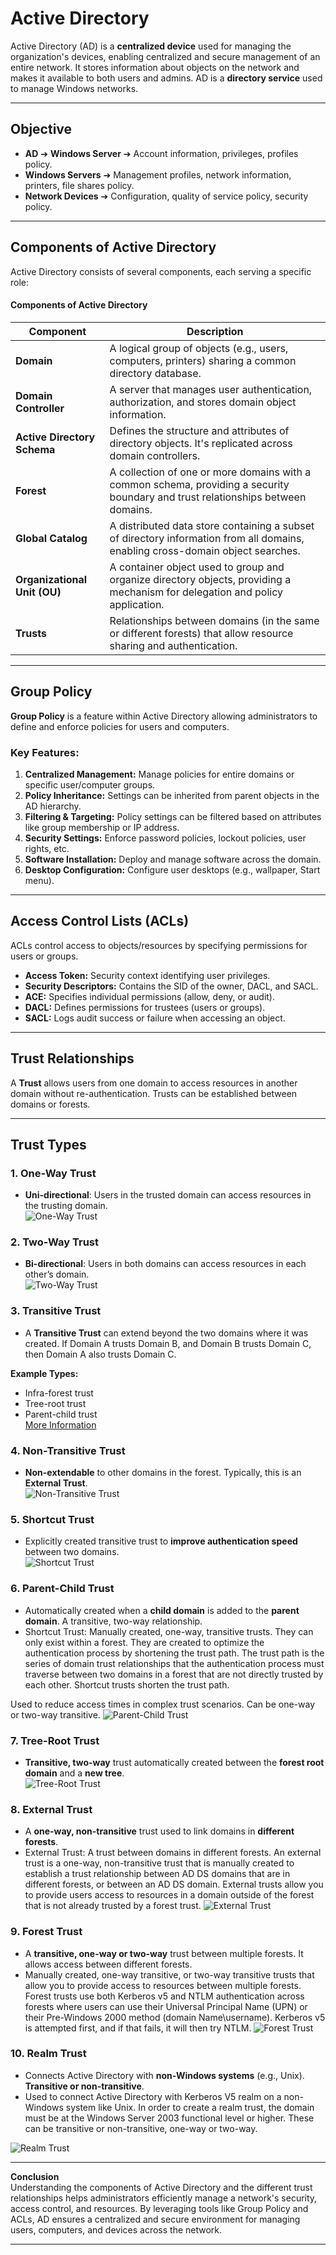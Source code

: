 # Active Directory

Active Directory (AD) is a **centralized device** used for managing the organization's devices, enabling centralized and secure management of an entire network. It stores information about objects on the network and makes it available to both users and admins. AD is a **directory service** used to manage Windows networks.

---

## Objective

- **AD** ➔ **Windows Server** ➔ Account information, privileges, profiles policy.
- **Windows Servers** ➔ Management profiles, network information, printers, file shares policy.
- **Network Devices** ➔ Configuration, quality of service policy, security policy.

---

## Components of Active Directory

Active Directory consists of several components, each serving a specific role:

#### Components of Active Directory

| **Component**                | **Description**                                                                 |
|------------------------------|---------------------------------------------------------------------------------|
| **Domain**                    | A logical group of objects (e.g., users, computers, printers) sharing a common directory database. |
| **Domain Controller**         | A server that manages user authentication, authorization, and stores domain object information. |
| **Active Directory Schema**   | Defines the structure and attributes of directory objects. It's replicated across domain controllers. |
| **Forest**                    | A collection of one or more domains with a common schema, providing a security boundary and trust relationships between domains. |
| **Global Catalog**            | A distributed data store containing a subset of directory information from all domains, enabling cross-domain object searches. |
| **Organizational Unit (OU)**  | A container object used to group and organize directory objects, providing a mechanism for delegation and policy application. |
| **Trusts**                    | Relationships between domains (in the same or different forests) that allow resource sharing and authentication. |

---

## Group Policy

**Group Policy** is a feature within Active Directory allowing administrators to define and enforce policies for users and computers.

### Key Features:
1. **Centralized Management:** Manage policies for entire domains or specific user/computer groups.
2. **Policy Inheritance:** Settings can be inherited from parent objects in the AD hierarchy.
3. **Filtering & Targeting:** Policy settings can be filtered based on attributes like group membership or IP address.
4. **Security Settings:** Enforce password policies, lockout policies, user rights, etc.
5. **Software Installation:** Deploy and manage software across the domain.
6. **Desktop Configuration:** Configure user desktops (e.g., wallpaper, Start menu).

---

## Access Control Lists (ACLs)

ACLs control access to objects/resources by specifying permissions for users or groups.

- **Access Token:** Security context identifying user privileges.
- **Security Descriptors:** Contains the SID of the owner, DACL, and SACL.
- **ACE:** Specifies individual permissions (allow, deny, or audit).
- **DACL:** Defines permissions for trustees (users or groups).
- **SACL:** Logs audit success or failure when accessing an object.

---

## Trust Relationships

A **Trust** allows users from one domain to access resources in another domain without re-authentication. Trusts can be established between domains or forests.

---

## Trust Types

### 1. **One-Way Trust** 
- **Uni-directional**: Users in the trusted domain can access resources in the trusting domain.  
![One-Way Trust](https://github.com/user-attachments/assets/b4f86e38-b92a-4f90-80c3-10a8b826d283)

### 2. **Two-Way Trust**
- **Bi-directional**: Users in both domains can access resources in each other’s domain.  
![Two-Way Trust](https://github.com/user-attachments/assets/39be0def-7bbc-4fd7-a119-8c8add283d96)

### 3. **Transitive Trust**
- A **Transitive Trust** can extend beyond the two domains where it was created. If Domain A trusts Domain B, and Domain B trusts Domain C, then Domain A also trusts Domain C.

**Example Types:**
- Infra-forest trust
- Tree-root trust
- Parent-child trust  
[More Information](https://blogs.msmvps.com/acefekay/2016/11/02/active-directory-trusts/)

### 4. **Non-Transitive Trust**
- **Non-extendable** to other domains in the forest. Typically, this is an **External Trust**.  
![Non-Transitive Trust](https://github.com/user-attachments/assets/1aefa6f2-ba6c-46f6-8bad-3469536d8b4c)

### 5. **Shortcut Trust**
- Explicitly created transitive trust to **improve authentication speed** between two domains.  
![Shortcut Trust](https://github.com/user-attachments/assets/5f5b052b-9597-4a8d-ab5a-5950a7c6cc28)

### 6. **Parent-Child Trust**
- Automatically created when a **child domain** is added to the **parent domain**. A transitive, two-way relationship.
- Shortcut Trust: Manually created, one-way, transitive trusts. They can only exist within a forest. They are created to optimize the authentication process by shortening the trust path. The trust path is the series of domain trust relationships that the authentication process must traverse between two domains in a forest that are not directly trusted by each other. Shortcut trusts shorten the trust path.

Used to reduce access times in complex trust scenarios.
Can be one-way or two-way transitive.
![Parent-Child Trust](https://github.com/user-attachments/assets/a470bf58-09b7-4ba0-800f-a0ddd658f382)

### 7. **Tree-Root Trust**
- **Transitive, two-way** trust automatically created between the **forest root domain** and a **new tree**.  
![Tree-Root Trust](https://github.com/user-attachments/assets/5e3565ba-1555-4325-9598-8e9dfdb81775)

### 8. **External Trust**
- A **one-way, non-transitive** trust used to link domains in **different forests**.
- External Trust: A trust between domains in different forests. An external trust is a one-way, non-transitive trust that is manually created to establish a trust relationship between AD DS domains that are in different forests, or between an AD DS domain.
External trusts allow you to provide users access to resources in a domain outside of the forest that is not already trusted by a forest trust. 
![External Trust](https://github.com/user-attachments/assets/406751e9-cd1f-4359-8d18-b2cfb6dd201c)

### 9. **Forest Trust**
- A **transitive, one-way or two-way** trust between multiple forests. It allows access between different forests.
- Manually created, one-way transitive, or two-way transitive trusts that allow you to provide access to resources between multiple forests. Forest trusts use both Kerberos v5 and NTLM authentication across forests where users can use their Universal Principal Name (UPN) or their Pre-Windows 2000 method (domain Name\username). Kerberos v5 is attempted first, and if that fails, it will then try NTLM.
![Forest Trust](https://github.com/user-attachments/assets/67f1741b-d9f9-46ca-b14a-3bf95311fd84)

### 10. **Realm Trust**
- Connects Active Directory with **non-Windows systems** (e.g., Unix). **Transitive or non-transitive**.
- Used to connect Active Directory with Kerberos V5 realm on a non-Windows system like Unix. In order to create a realm trust, the domain must be at the Windows Server 2003 functional level or higher. These can be transitive or non-transitive, one-way or two-way.
  
![Realm Trust](https://github.com/user-attachments/assets/962a83fc-a698-4264-8070-23ef9add8398)

---
**Conclusion**  
Understanding the components of Active Directory and the different trust relationships helps administrators efficiently manage a network's security, access control, and resources. By leveraging tools like Group Policy and ACLs, AD ensures a centralized and secure environment for managing users, computers, and devices across the network.

---
